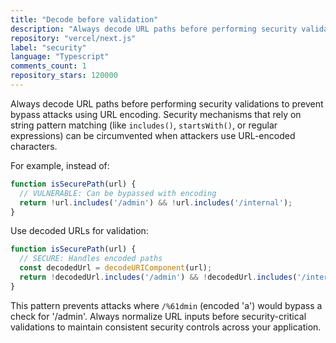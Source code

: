 ```yaml
---
title: "Decode before validation"
description: "Always decode URL paths before performing security validations to prevent bypass attacks using URL encoding. Security mechanisms that rely on string pattern matching can be circumvented when attackers use URL-encoded characters."
repository: "vercel/next.js"
label: "security"
language: "Typescript"
comments_count: 1
repository_stars: 120000
---
```


Always decode URL paths before performing security validations to prevent bypass attacks using URL encoding. Security mechanisms that rely on string pattern matching (like `includes()`, `startsWith()`, or regular expressions) can be circumvented when attackers use URL-encoded characters.

For example, instead of:
```javascript
function isSecurePath(url) {
  // VULNERABLE: Can be bypassed with encoding
  return !url.includes('/admin') && !url.includes('/internal');
}
```

Use decoded URLs for validation:
```javascript
function isSecurePath(url) {
  // SECURE: Handles encoded paths
  const decodedUrl = decodeURIComponent(url);
  return !decodedUrl.includes('/admin') && !decodedUrl.includes('/internal');
}
```

This pattern prevents attacks where `/%61dmin` (encoded 'a') would bypass a check for '/admin'. Always normalize URL inputs before security-critical validations to maintain consistent security controls across your application.